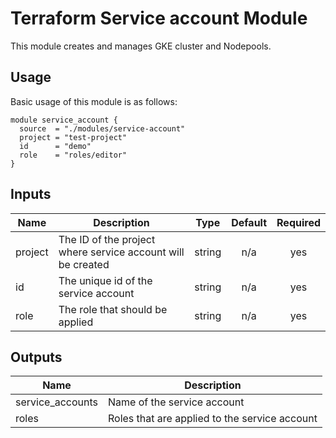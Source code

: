# Terraform Service account Module

This module creates and manages GKE cluster and Nodepools.

## Usage

Basic usage of this module is as follows:

```hcl
module service_account {
  source  = "./modules/service-account"
  project = "test-project"
  id      = "demo"
  role    = "roles/editor"
}
```


## Inputs

| Name | Description | Type | Default | Required |
|------|-------------|:----:|:-----:|:-----:|
| project | The ID of the project where service account will be created | string | n/a | yes |
| id | The unique id of the service account | string | n/a | yes |
| role | The role that should be applied | string | n/a | yes |

## Outputs

| Name | Description |
|------|-------------|
| service_accounts | Name of the service account |
| roles | Roles that are applied to the service account |
